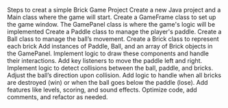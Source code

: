 Steps to creat a simple Brick Game Project
Create a new Java project and a Main class where the game will start.
Create a GameFrame class to set up the game window.
The GamePanel class is where the game's logic will be implemented
Create a Paddle class to manage the player's paddle.
Create a Ball class to manage the ball’s movement.
Create a Brick class to represent each brick
Add instances of Paddle, Ball, and an array of Brick objects in the GamePanel.
Implement logic to draw these components and handle their interactions.
Add key listeners to move the paddle left and right.
Implement logic to detect collisions between the ball, paddle, and bricks. Adjust the ball’s direction upon collision.
Add logic to handle when all bricks are destroyed (win) or when the ball goes below the paddle (lose).
Add features like levels, scoring, and sound effects.
Optimize code, add comments, and refactor as needed.
